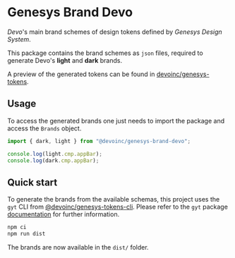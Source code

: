 # Genesys Brand Devo

_Devo_'s main brand schemes of design tokens defined by _Genesys Design System_.

This package contains the brand schemes as `json` files, required to generate
Devo's **light** and **dark** brands.

A preview of the generated tokens can be found in
[devoinc/genesys-tokens](https://devoinc.github.io/genesys-tokens/).

## Usage

To access the generated brands one just needs to import the package and access
the `Brands` object.

```typescript
import { dark, light } from "@devoinc/genesys-brand-devo";

console.log(light.cmp.appBar);
console.log(dark.cmp.appBar);
```

## Quick start

To generate the brands from the available schemas, this project uses the `gyt`
CLI from [@devoinc/genesys-tokens-cli](https://github.com/DevoInc/genesys-tokens/tree/master/tokens-cli).
Please refer to the `gyt` package [documentation](https://github.com/DevoInc/genesys-tokens/blob/master/tokens-cli/README.md)
for further information.

```sh
npm ci
npm run dist
```

The brands are now available in the `dist/` folder.
